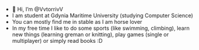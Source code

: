- 👋 Hi, I’m @VvtorrivV
- I am student at Gdynia Maritime University (studying Computer Science)
- You can mostly find me in stable as I am horse lover
- In my free time I like to do some sports (like swimming, climbing), learn new things (learning greman or knitting), play games (single or multiplayer) or simply read books :D


<!---
VvtorrivV/VvtorrivV is a ✨ special ✨ repository because its `README.md` (this file) appears on your GitHub profile.
You can click the Preview link to take a look at your changes.
--->

